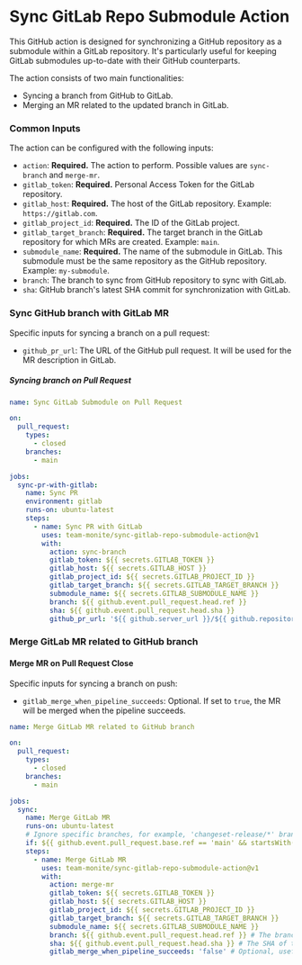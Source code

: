 # Sync GitLab Repo Submodule Action

This GitHub action is designed for synchronizing a GitHub repository as a submodule within a GitLab repository. It's particularly useful for keeping GitLab submodules up-to-date with their GitHub counterparts.

The action consists of two main functionalities:

- Syncing a branch from GitHub to GitLab.
- Merging an MR related to the updated branch in GitLab.

### Common Inputs

The action can be configured with the following inputs:

- `action`: **Required.** The action to perform. Possible values are `sync-branch` and `merge-mr`.
- `gitlab_token`: **Required.** Personal Access Token for the GitLab repository.
- `gitlab_host`: **Required.** The host of the GitLab repository. Example: `https://gitlab.com`.
- `gitlab_project_id`: **Required.** The ID of the GitLab project.
- `gitlab_target_branch`: **Required.** The target branch in the GitLab repository for which MRs are created. Example: `main`.
- `submodule_name`: **Required.** The name of the submodule in GitLab. This submodule must be the same repository as the GitHub repository. Example: `my-submodule`.
- `branch`: The branch to sync from GitHub repository to sync with GitLab.
- `sha`: GitHub branch's latest SHA commit for synchronization with GitLab.

### Sync GitHub branch with GitLab MR

Specific inputs for syncing a branch on a pull request:

- `github_pr_url`: The URL of the GitHub pull request. It will be used for the MR description in GitLab.

##### Syncing branch on Pull Request

```yaml
name: Sync GitLab Submodule on Pull Request

on:
  pull_request:
    types:
      - closed
    branches:
      - main

jobs:
  sync-pr-with-gitlab:
    name: Sync PR
    environment: gitlab
    runs-on: ubuntu-latest
    steps:
      - name: Sync PR with GitLab
        uses: team-monite/sync-gitlab-repo-submodule-action@v1
        with:
          action: sync-branch
          gitlab_token: ${{ secrets.GITLAB_TOKEN }}
          gitlab_host: ${{ secrets.GITLAB_HOST }}
          gitlab_project_id: ${{ secrets.GITLAB_PROJECT_ID }}
          gitlab_target_branch: ${{ secrets.GITLAB_TARGET_BRANCH }}
          submodule_name: ${{ secrets.GITLAB_SUBMODULE_NAME }}
          branch: ${{ github.event.pull_request.head.ref }}
          sha: ${{ github.event.pull_request.head.sha }}
          github_pr_url: '${{ github.server_url }}/${{ github.repository }}/pull/${{ github.event.pull_request.number }}' # Optional
```

### Merge GitLab MR related to GitHub branch


#### Merge MR on Pull Request Close

Specific inputs for syncing a branch on push:
- `gitlab_merge_when_pipeline_succeeds`: Optional. If set to `true`, the MR will be merged when the pipeline succeeds.

```yaml
name: Merge GitLab MR related to GitHub branch

on:
  pull_request:
    types:
      - closed
    branches:
      - main

jobs:
  sync:
    name: Merge GitLab MR
    runs-on: ubuntu-latest
    # Ignore specific branches, for example, 'changeset-release/*' branches
    if: ${{ github.event.pull_request.base.ref == 'main' && startsWith(github.event.pull_request.head.ref, 'changeset-release/') == false }}
    steps:
      - name: Merge GitLab MR
        uses: team-monite/sync-gitlab-repo-submodule-action@v1
        with:
          action: merge-mr
          gitlab_token: ${{ secrets.GITLAB_TOKEN }}
          gitlab_host: ${{ secrets.GITLAB_HOST }}
          gitlab_project_id: ${{ secrets.GITLAB_PROJECT_ID }}
          gitlab_target_branch: ${{ secrets.GITLAB_TARGET_BRANCH }}
          submodule_name: ${{ secrets.GITLAB_SUBMODULE_NAME }}
          branch: ${{ github.event.pull_request.head.ref }} # The branch, that was merged
          sha: ${{ github.event.pull_request.head.sha }} # The SHA of the merged branch ^HEAD
          gitlab_merge_when_pipeline_succeeds: 'false' # Optional, useful for merge requests with pipelines
```
